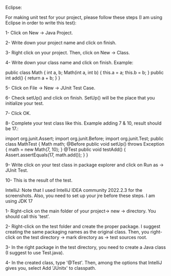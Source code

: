Eclipse:

For making unit test for your project, please follow these steps (I am using Eclipse in order to write this test):

1- Click on New -> Java Project.

2- Write down your project name and click on finish.

3- Right click on your project. Then, click on New -> Class.

4- Write down your class name and click on finish.
Example:

public class Math {
    int a, b;
    Math(int a, int b) {
        this.a = a;
        this.b = b;
    }
    public int add() {
        return a + b;
    }
}

5- Click on File -> New -> JUnit Test Case.

6- Check setUp() and click on finish. SetUp() will be the place that you initialize your test.

7- Click OK.

8- Complete your test class like this. Example adding 7 & 10, result should be 17.:

import org.junit.Assert;
import org.junit.Before;
import org.junit.Test;
public class MathTest {
    Math math;
    @Before
    public void setUp() throws Exception {
        math = new Math(7, 10);
    }
    @Test
    public void testAdd() {
        Assert.assertEquals(17, math.add());
    }
}

9- Write click on your test class in package explorer and click on Run as -> JUnit Test.

10- This is the result of the test.

IntelliJ: Note that I used IntelliJ IDEA community 2022.2.3 for the screenshots. Also, you need to set up your jre before these steps. I am using JDK 17

1- Right-click on the main folder of your project-> new -> directory. You should call this 'test'.

2- Right-click on the test folder and create the proper package. I suggest creating the same packaging names as the original class. Then, you right-click on the test directory -> mark directory as -> test sources root.

3- In the right package in the test directory, you need to create a Java class (I suggest to use Test.java).

4- In the created class, type '@Test'. Then, among the options that IntelliJ gives you, select Add 'JUnitx' to classpath.
